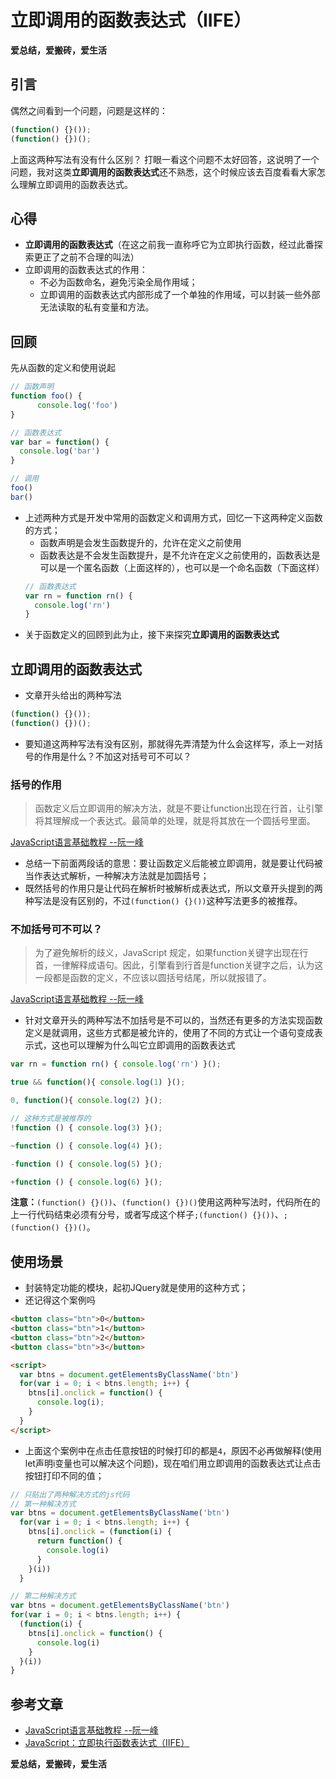 # 立即调用的函数表达式（IIFE）

**爱总结，爱搬砖，爱生活**

## 引言
偶然之间看到一个问题，问题是这样的：
```js
(function() {}());
(function() {})();
```
上面这两种写法有没有什么区别？
打眼一看这个问题不太好回答，这说明了一个问题，我对这类**立即调用的函数表达式**还不熟悉，这个时候应该去百度看看大家怎么理解立即调用的函数表达式。

## 心得
- **立即调用的函数表达式**（在这之前我一直称呼它为立即执行函数，经过此番探索更正了之前不合理的叫法）
- 立即调用的函数表达式的作用：
  + 不必为函数命名，避免污染全局作用域；
  + 立即调用的函数表达式内部形成了一个单独的作用域，可以封装一些外部无法读取的私有变量和方法。

## 回顾
先从函数的定义和使用说起
```js
// 函数声明
function foo() {
      console.log('foo')
}

// 函数表达式
var bar = function() {
  console.log('bar')
}

// 调用
foo()
bar()
```
- 上述两种方式是开发中常用的函数定义和调用方式，回忆一下这两种定义函数的方式；
  + 函数声明是会发生函数提升的，允许在定义之前使用
  + 函数表达是不会发生函数提升，是不允许在定义之前使用的，函数表达是可以是一个匿名函数（上面这样的），也可以是一个命名函数（下面这样）
  ```js
  // 函数表达式
  var rn = function rn() {
    console.log('rn')
  }
  ```
- 关于函数定义的回顾到此为止，接下来探究**立即调用的函数表达式**

## 立即调用的函数表达式
- 文章开头给出的两种写法
```js
(function() {}());
(function() {})();
```
- 要知道这两种写法有没有区别，那就得先弄清楚为什么会这样写，添上一对括号的作用是什么？不加这对括号可不可以？

### 括号的作用
>函数定义后立即调用的解决方法，就是不要让function出现在行首，让引擎将其理解成一个表达式。最简单的处理，就是将其放在一个圆括号里面。

[JavaScript语言基础教程 --阮一峰](https://wangdoc.com/javascript/types/function.html#%E7%AB%8B%E5%8D%B3%E8%B0%83%E7%94%A8%E7%9A%84%E5%87%BD%E6%95%B0%E8%A1%A8%E8%BE%BE%E5%BC%8F%EF%BC%88iife%EF%BC%89)

- 总结一下前面两段话的意思：要让函数定义后能被立即调用，就是要让代码被当作表达式解析，一种解决方法就是加圆括号；
- 既然括号的作用只是让代码在解析时被解析成表达式，所以文章开头提到的两种写法是没有区别的，不过`(function() {}())`这种写法更多的被推荐。

### 不加括号可不可以？
> 为了避免解析的歧义，JavaScript 规定，如果function关键字出现在行首，一律解释成语句。因此，引擎看到行首是function关键字之后，认为这一段都是函数的定义，不应该以圆括号结尾，所以就报错了。

[JavaScript语言基础教程 --阮一峰](https://wangdoc.com/javascript/types/function.html#%E7%AB%8B%E5%8D%B3%E8%B0%83%E7%94%A8%E7%9A%84%E5%87%BD%E6%95%B0%E8%A1%A8%E8%BE%BE%E5%BC%8F%EF%BC%88iife%EF%BC%89)

- 针对文章开头的两种写法不加括号是不可以的，当然还有更多的方法实现函数定义是就调用，这些方式都是被允许的，使用了不同的方式让一个语句变成表示式，这也可以理解为什么叫它立即调用的函数表达式
```js
var rn = function rn() { console.log('rn') }();

true && function(){ console.log(1) }();

0, function(){ console.log(2) }();

// 这种方式是被推荐的
!function () { console.log(3) }();

~function () { console.log(4) }();

-function () { console.log(5) }();

+function () { console.log(6) }();
```

**注意：**`(function() {}())`、`(function() {})()`使用这两种写法时，代码所在的上一行代码结束必须有分号，或者写成这个样子`;(function() {}())`、`;(function() {})()`。

## 使用场景
- 封装特定功能的模块，起初JQuery就是使用的这种方式；
- 还记得这个案例吗
```html
<button class="btn">0</button>
<button class="btn">1</button>
<button class="btn">2</button>
<button class="btn">3</button>

<script>
  var btns = document.getElementsByClassName('btn')
  for(var i = 0; i < btns.length; i++) {
    btns[i].onclick = function() {
      console.log(i);
    }
  }
</script>
```
- 上面这个案例中在点击任意按钮的时候打印的都是`4`，原因不必再做解释(使用let声明i变量也可以解决这个问题)，现在咱们用立即调用的函数表达式让点击按钮打印不同的值；

```js
// 只贴出了两种解决方式的js代码
// 第一种解决方式
var btns = document.getElementsByClassName('btn')
  for(var i = 0; i < btns.length; i++) {
    btns[i].onclick = (function(i) {
      return function() {
        console.log(i)
      }
    }(i))
  }

// 第二种解决方式
var btns = document.getElementsByClassName('btn')
for(var i = 0; i < btns.length; i++) {
  (function(i) {
    btns[i].onclick = function() {
      console.log(i)
    }
  }(i))
}
```

## 参考文章
- [JavaScript语言基础教程 --阮一峰](https://wangdoc.com/javascript/types/function.html#%E7%AB%8B%E5%8D%B3%E8%B0%83%E7%94%A8%E7%9A%84%E5%87%BD%E6%95%B0%E8%A1%A8%E8%BE%BE%E5%BC%8F%EF%BC%88iife%EF%BC%89)
- [JavaScript：立即执行函数表达式（IIFE）](https://segmentfault.com/a/1190000003985390)

**爱总结，爱搬砖，爱生活**
